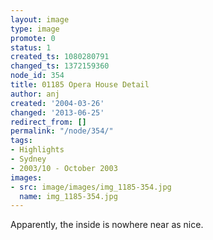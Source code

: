 ```yaml
---
layout: image
type: image
promote: 0
status: 1
created_ts: 1080280791
changed_ts: 1372159360
node_id: 354
title: 01185 Opera House Detail
author: anj
created: '2004-03-26'
changed: '2013-06-25'
redirect_from: []
permalink: "/node/354/"
tags:
- Highlights
- Sydney
- 2003/10 - October 2003
images:
- src: image/images/img_1185-354.jpg
  name: img_1185-354.jpg
---
```

Apparently, the inside is nowhere near as nice.
